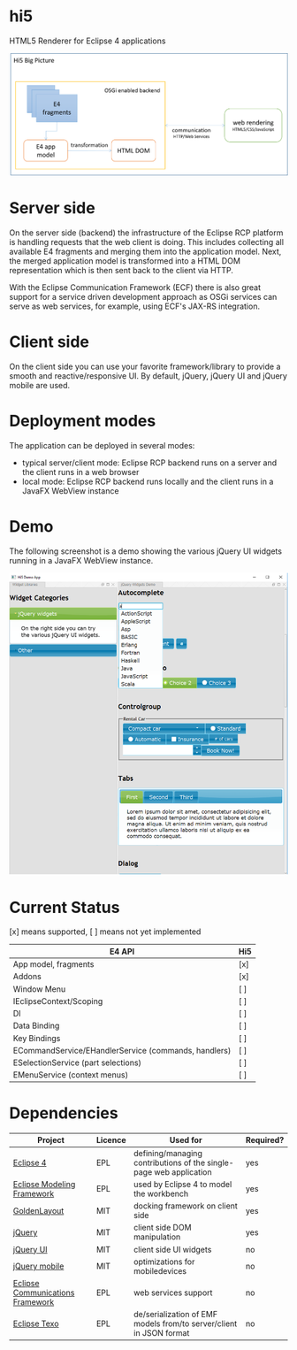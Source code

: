 # hi5
HTML5 Renderer for Eclipse 4 applications

![Hi5 Architecture Overview](docs/overview-architecture.png "Hi5 Architecture Overview")

# Server side
On the server side (backend) the infrastructure of the Eclipse RCP platform is handling requests that the web client is doing. This includes collecting all available E4 fragments and merging them into the application model. Next, the merged application model is transformed into a HTML DOM representation which is then sent back to the client via HTTP.

With the Eclipse Communication Framework (ECF) there is also great support for a service driven development approach as OSGi services can serve as web services, for example, using ECF's JAX-RS integration.

# Client side
On the client side you can use your favorite framework/library to provide a smooth and reactive/responsive UI. By default, jQuery, jQuery UI and jQuery mobile are used.

# Deployment modes
The application can be deployed in several modes:
- typical server/client mode: Eclipse RCP backend runs on a server and the client runs in a web browser
- local mode: Eclipse RCP backend runs locally and the client runs in a JavaFX WebView instance

# Demo
The following screenshot is a demo showing the various jQuery UI widgets running in a JavaFX WebView instance.

![jQuery UI widgets](plugins/de.metadocks.hi5.demo/screenshots/hi5-jquery-widgets-demo.png "jQuery UI widgets")

# Current Status
[x] means supported, [ ] means not yet implemented

| E4 API | Hi5 |
| --- | --- |
| App model, fragments | [x] |
| Addons | [x] |
| Window Menu | [ ] |
| IEclipseContext/Scoping | [ ] |
| DI | [ ] |
| Data Binding | [ ] |
| Key Bindings | [ ] |
| ECommandService/EHandlerService (commands, handlers) | [ ] |
| ESelectionService (part selections) | [ ] |
| EMenuService (context menus) | [ ] |

# Dependencies

| Project | Licence | Used for | Required? |
| --- | --- | --- | --- |
| [Eclipse 4](https://wiki.eclipse.org/Eclipse4) | EPL | defining/managing contributions of the single-page web application | yes |
| [Eclipse Modeling Framework](https://eclipse.org/modeling/emf/) | EPL | used by Eclipse 4 to model the workbench | yes |
| [GoldenLayout](https://www.golden-layout.com) | MIT | docking framework on client side | yes |
| [jQuery](https://jquery.com) | MIT | client side DOM manipulation | yes |
| [jQuery UI](https://jqueryui.com) | MIT | client side UI widgets | no |
| [jQuery mobile](https://jquerymobile.com) | MIT | optimizations for mobiledevices | no |
| [Eclipse Communications Framework](https://www.eclipse.org/ecf/) | EPL | web services support | no |
| [Eclipse Texo](https://wiki.eclipse.org/Texo) | EPL | de/serialization of EMF models from/to server/client in JSON format | no |

